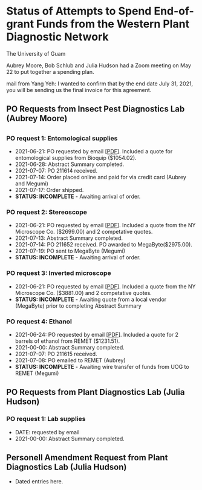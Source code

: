 <html>
  <h1>Status of Attempts to Spend End-of-grant Funds from the Western Plant Diagnostic Network</h1>

  The University of Guam

  Aubrey Moore, Bob Schlub and Julia Hudson had a Zoom meeting on May 22 to put together a spending plan.

  mail from Yang Yeh: I wanted to confirm that by the end date July 31, 2021, you will be sending us the final invoice for this agreement.

  <h2>PO Requests from Insect Pest Diagnostics Lab (Aubrey Moore)<h2>

  <h3>PO request 1: Entomological supplies</a></h3>
  <ul>
    <li> 2021-06-21: PO requested by email [<a href="req1.pdf">PDF</a>].
         Included a quote for entomological supplies from Bioquip ($1054.02).
    <li> 2021-06-28: Abstract Summary completed.
    <li> 2021-07-07: PO 211614 received.
    <li> 2021-07-14: Order placed online and paid for via credit card (Aubrey and Megumi)
    <li> 2021-07-17: Order shipped.
    <li> <b>STATUS: INCOMPLETE</b> - Awaiting arrival of order.
  </ul>

  <h3>PO request 2: Stereoscope</a></h3>
  <ul>
    <li> 2021-06-21: PO requested by email [<a href="req1.pdf">PDF</a>].
         Included a quote from the NY Microscope Co. ($2699.00) and 2 competative quotes.
    <li> 2021-07-13: Abstract Summary completed.
    <li> 2021-07-14: PO 211652 received. PO awarded to MegaByte($2975.00).
    <li> 2021-07-19: PO sent to MegaByte (Megumi)
    <li> <b>STATUS: INCOMPLETE</b> - Awaiting arrival of order.
  </ul>

  <h3>PO request 3: Inverted microscope</a></h3>
  <ul>
    <li> 2021-06-21: PO requested by email [<a href="req1.pdf">PDF</a>].
         Included a quote from the NY Microscope Co. ($3881.00) and 2 competative quotes.
    <li> <b>STATUS: INCOMPLETE</b> - Awaiting quote from a local vendor (MegaByte) prior to completing Abstract Summary
  </ul>

  <h3>PO request 4: Ethanol</h3>
  <ul>
    <li> 2021-06-24: PO requested by email [<a href="req2.pdf">PDF</a>].
         Included a quote for 2 barrels of ethanol from REMET ($1231.51).
    <li> 2021-00-00: Abstract Summary completed.
    <li> 2021-07-07: PO 211615 received.
    <li> 2021-07-08: PO emailed to REMET (Aubrey)
    <li> <b>STATUS: INCOMPLETE</b> - Awaiting wire transfer of funds from UOG to REMET (Megumi)
  </ul>

  <h2>PO Requests from Plant Diagnostics Lab (Julia Hudson)</h2>
  <h3>PO request 1: Lab supplies</a></h3>
  <ul>
    <li> DATE: requested by email
    <li> 2021-00-00: Abstract Summary completed.
  </ul>

  <h2>Personell Amendment Request from Plant Diagnostics Lab  (Julia Hudson)</h2>
  <ul>
    <li> Dated entries here.
  </ul>

</html>
